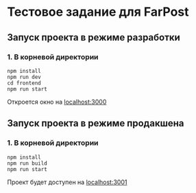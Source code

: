 # Тестовое задание для FarPost

## Запуск проекта в режиме разработки

### 1. В корневой директории 
   ```
   npm install
   npm run dev
   cd frontend
   npm run start
   ```
  Откроется окно на <localhost:3000>

## Запуск проекта в режиме продакшена

### 1. В корневой директории
  ```
  npm install
  npm run build
  npm run start
  ```
  Проект будет доступен на <localhost:3001>
